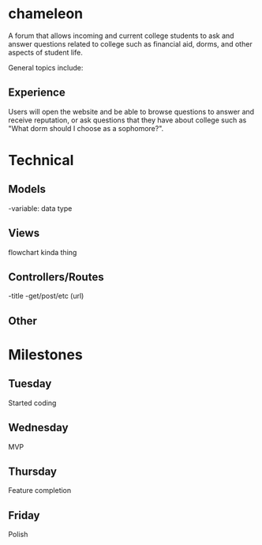 # chameleon

A forum that allows incoming and current college students to ask and answer questions related to college such as financial aid, dorms, and other aspects of student life.

General topics include:

## Experience
Users will open the website and be able to browse questions to answer and receive reputation, or ask questions that they have about college such as "What dorm should I choose as a sophomore?".

# Technical
## Models
-variable: data type

## Views
flowchart kinda thing

## Controllers/Routes
-title
  -get/post/etc (url)

## Other

# Milestones
## Tuesday
Started coding
## Wednesday
MVP
## Thursday
Feature completion
## Friday
Polish

